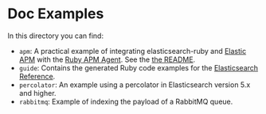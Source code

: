 # Doc Examples

In this directory you can find:

- `apm`: A practical example of integrating elasticsearch-ruby and [Elastic APM](https://www.elastic.co/apm) with the [Ruby APM Agent](https://github.com/elastic/apm-agent-ruby). See the [the README](https://github.com/elastic/elasticsearch-ruby/tree/main/docs/examples/apm/README.md#observability-example).
- `guide`: Contains the generated Ruby code examples for the [Elasticsearch Reference](https://www.elastic.co/guide/en/elasticsearch/reference/current/index.html).
- `percolator`: An example using a percolator in Elasticsearch version 5.x and higher.
- `rabbitmq`: Example of indexing the payload of a RabbitMQ queue.
